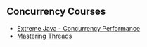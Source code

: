 Concurrency Courses
-------------------

* [Extreme Java - Concurrency Performance](src/main/java/learn/mt/hk/extreme)
* [Mastering Threads](src/main/java/learn/mt/hk/mastering)
